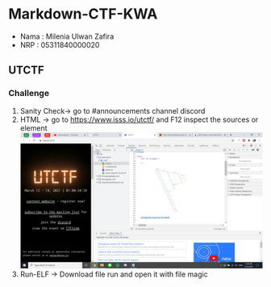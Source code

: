 # Markdown-CTF-KWA

* Nama : Milenia Ulwan Zafira
* NRP : 05311840000020

## UTCTF
### Challenge
1. Sanity Check-> go to #announcements channel discord
2. HTML -> go to https://www.isss.io/utctf/ and F12 inspect the sources or element 
![HTML](https://github.com/MilenFifi/Markdown-CTF-KWA/blob/main/Screenshot%20(106).png)
4. Run-ELF -> Download file run and open it with file magic
